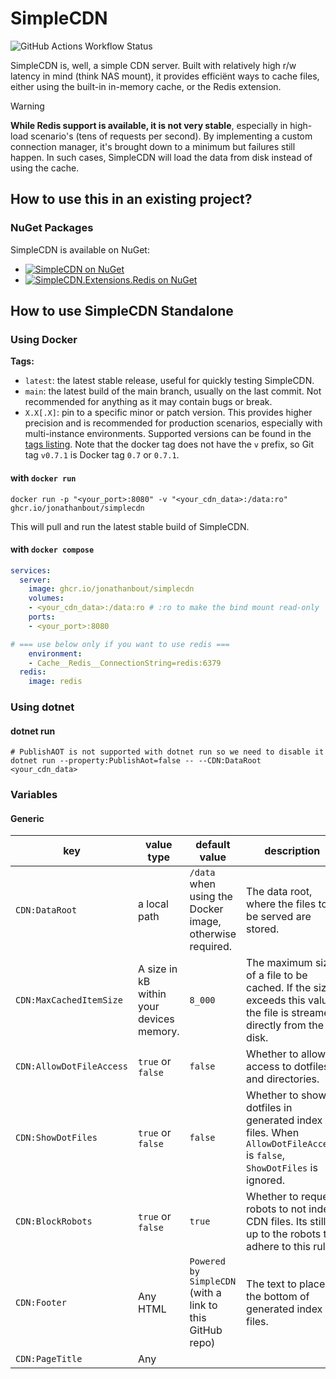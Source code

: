 # SimpleCDN
![GitHub Actions Workflow Status](https://img.shields.io/github/actions/workflow/status/JonathanBout/SimpleCDN/dotnet.yml?style=flat-square&logo=.net&label=tests&labelColor=%23512BD4&link=https%3A%2F%2Fgithub.com%2FJonathanBout%2FSimpleCDN%2Factions%2Fworkflows%2Fdotnet.yml)


SimpleCDN is, well, a simple CDN server. Built with relatively high r/w latency in mind (think NAS mount), it provides efficiënt ways to cache files, either using the built-in in-memory cache, or the Redis extension.

> [!WARNING]  
> **While Redis support is available, it is not very stable**, especially in high-load scenario's (tens of requests per second). By implementing a custom connection manager,
> it's brought down to a minimum but failures still happen. In such cases, SimpleCDN will load the data from disk instead of using the cache.

## How to use this in an existing project?
### NuGet Packages
SimpleCDN is available on NuGet:
- [![SimpleCDN on NuGet](https://img.shields.io/nuget/v/SimpleCDN?style=flat-square&logo=nuget&label=SimpleCDN&link=https%3A%2F%2Fwww.nuget.org%2Fpackages%2FSimpleCDN)](https://NuGet.org/packages/SimpleCDN)
- [![SimpleCDN.Extensions.Redis on NuGet](https://img.shields.io/nuget/v/SimpleCDN?style=flat-square&logo=redis&label=SimpleCDN.Extensions.Redis&link=https%3A%2F%2Fwww.nuget.org%2Fpackages%2FSimpleCDN.Extensions.Redis)](https://nuget.org/packages/SimpleCDN.Extensions.Redis)

## How to use SimpleCDN Standalone
### Using Docker

**Tags:**
- `latest`: the latest stable release, useful for quickly testing SimpleCDN.
- `main`: the latest build of the main branch, usually on the last commit. Not recommended for anything as it may contain bugs or break.
- `X.X[.X]`: pin to a specific minor or patch version. This provides higher precision and is recommended for production scenarios, especially with multi-instance environments. Supported versions can be found in the [tags listing](https://github.com/JonathanBout/SimpleCDN/tags). Note that the docker tag does not have the `v` prefix, so Git tag `v0.7.1` is Docker tag `0.7` or `0.7.1`.

#### with `docker run`
```
docker run -p "<your_port>:8080" -v "<your_cdn_data>:/data:ro" ghcr.io/jonathanbout/simplecdn
```
This will pull and run the latest stable build of SimpleCDN.

#### with `docker compose`
```yml
services:
  server:
    image: ghcr.io/jonathanbout/simplecdn
    volumes:
    - <your_cdn_data>:/data:ro # :ro to make the bind mount read-only
    ports:
    - <your_port>:8080

# === use below only if you want to use redis ===
    environment:
    - Cache__Redis__ConnectionString=redis:6379
  redis:
    image: redis
```

### Using dotnet
#### dotnet run
```
# PublishAOT is not supported with dotnet run so we need to disable it
dotnet run --property:PublishAot=false -- --CDN:DataRoot <your_cdn_data>
```

### Variables

#### Generic
| key | value type | default value | description |
|--|--|--|--|
| `CDN:DataRoot` | a local path | `/data` when using the Docker image, otherwise required. | The data root, where the files to be served are stored. |
| `CDN:MaxCachedItemSize` | A size in kB within your devices memory. | `8_000` | The maximum size of a file to be cached. If the size exceeds this value, the file is streamed directly from the disk. |
| `CDN:AllowDotFileAccess` | `true` or `false` | `false` | Whether to allow access to dotfiles and directories. |
| `CDN:ShowDotFiles` | `true` or `false` | `false` | Whether to show dotfiles in generated index files. When `AllowDotFileAccess` is `false`, `ShowDotFiles` is ignored. |
| `CDN:BlockRobots` | `true` or `false` | `true` | Whether to request robots to not index CDN files. Its still up to the robots to adhere to this rule. |
| `CDN:Footer` | Any HTML | `Powered by SimpleCDN` (with a link to this GitHub repo) | The text to place at the bottom of generated index files. |
| `CDN:PageTitle` | Any <title> compatible string | `SimpleCDN` | The text to display in the browser's title bar. |

#### Caching
| key | value type | default value | description |
|--|--|--|--|
| `Cache:MaxAge` | A time in minutes | `60` | How long an item may be stale (read nor written) before being removed. |
| `Cache:Type` | `InMemory`, `Redis` or `Disabled` | `InMemory`, or if Redis has been configured, `Redis` | What cache provider to use, if any. |
| **In-Memory Options** |
| `Cache:InMemory:MaxSize` | A size in kB | `500_000` | How big the cache may grow. When an entry is added, the oldest entries will be removed until this limit is met. |
| `Cache:InMemory:PurgeInterval` | A time in minutes | `5` | How often the purge loop should wake up, to remove stale items older than `Cache:MaxAge` |
| **Redis Options** |
| `Cache:Redis:ConnectionString` | A redis connection string | None. Required when using Redis | How to connect to your Redis instance. |
| `Cache:Redis:ClientName` | A string, without spaces | `SimpleCDN` | How this client should be identified to Redis. |
| `Cache:Redis:KeyPrefix` | A string | `SimpleCDN` | A string to prepend to Redis entry keys. |

#### Overriding the defaults:
- With an environment variable, e.g. `CDN__DataRoot=/mnt/data`
- With an appsettings.json file, e.g.
```json
{
  "CDN": {
    "ShowDotFiles": false
  }
}
```
- with a command line argument, e.g. `--CDN:MaxCachedItemSize 10000`

> [!NOTE]  
> Command line arguments have precedence over appsettings.json and appsettings.json has precedence environment variables.
 
## Development

Contributions are always welcome! Feel free to create an issue if you encounter problems. If you know a fix, a Pull Request is even better!

If you want to build a custom caching provider, take a look at the
[extensions/README.md file](https://github.com/jonathanbout/simplecdn/tree/main/extensions/README.md).

### Building the docker image
Building a docker image can be done easily with `docker build`:
```
docker build . -f src/standalone/Dockerfile -t simplecdn:local
```
Be aware the build context has to be the root of the repo, whilst the dockerfile is in the `src/standalone` folder.

### Running tests
Executing the Unit tests can be done with just a single command:
```
dotnet test SimpleCDN.sln
```
This will run the NUnit Unit Tests and the XUnit Integration Tests in the tests folder.
